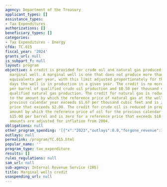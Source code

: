 ```yaml
---
agency: Department of the Treasury
applicant_types: []
assistance_types:
- Tax Expenditures
authorizations: []
beneficiary_types: []
categories:
- Tax Expenditures - Energy
cfda: TC.015
fiscal_year: '2024'
grants_url: null
is_subpart_f: null
layout: program
objective: A credit is provided for crude oil and natural gas produced from a qualified
  marginal well. A marginal well is one that does not produce more than 1,095 barrel-of-oil
  equivalents per year, with this limit adjusted proportionately for the number of
  days the well is in production in a given year. The credit is no more than $3.00
  per barrel of qualified crude oil production and $0.50 per thousand cubic feet of
  qualified natural gas production. The credit for natural gas is reduced in proportion
  to the amount by which the reference price of natural gas at the wellhead for the
  previous calendar year exceeds $1.67 per thousand cubic feet and is zero for a reference
  price that exceeds $2.00. The credit for crude oil is reduced in proportion to the
  amount by which the reference price of oil for the previous calendar year exceeds
  $15.00 per barrel and is zero for a reference price that exceeds $18.00. All dollar
  amounts are adjusted for inflation from 2004.
obligations: null
other_program_spending: '[{"x":"2023","outlays":0.0,"forgone_revenue":190000000.0},{"x":"2024","outlays":0.0,"forgone_revenue":180000000.0},{"x":"2025","outlays":0.0,"forgone_revenue":300000000.0}]'
outlays: null
permalink: /program/TC.015.html
popular_name: ''
program_type: tax_expenditure
results: []
rules_regulations: null
sam_url: null
sub-agency: Internal Revenue Service (IRS)
title: Marginal wells credit
usaspending_url: null
---
```


